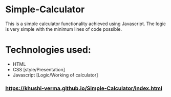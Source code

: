 # Simple-Calculator
This is a simple calculator functionality achieved using Javascript. The logic is very simple with the minimum lines of code possible.
# Technologies used:
- HTML
- CSS [style/Presentation]
- Javascript [Logic/Working of calculator]

### https://khushi-verma.github.io/Simple-Calculator/index.html
